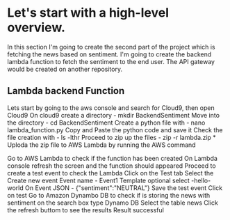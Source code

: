 # Let's start with a high-level overview.

In this section I'm going to create the second part of the project which is fetching the news based on sentiment.
I'm going to create the backend lambda function to fetch the sentiment to the end user.
The API gateway would be created on another repository.

## Lambda backend Function

Lets start by going to the aws console and search for Cloud9, then open Cloud9
On cloud9 create a directory - mkdir BackendSentiment
Move into the directory - cd BackendSentiment
Create a python file with - nano lambda_function.py
Copy and Paste the python code and save it
Check the file creation with - ls -lthr
Proceed to zip up the files - zip -r lambda.zip *
Uploda the zip file to AWS Lambda by running the AWS command

Go to AWS Lambda to check if the function has been created
On Lambda console refresh the screen and the function should appeared
Proceed to create a test event to check the Lambda
Click on the Test tab
Select the Create new event
Event name - Event1
Template optional select -hello-world
On Event JSON - {"sentiment":"NEUTRAL"}
Save the test event
Click on test
Go to Amazon Dynambo DB to check if is storing the news with sentiment
on the search box type Dynamo DB
Select the table news
Click the refresh buttom to see the results
Result successful
































